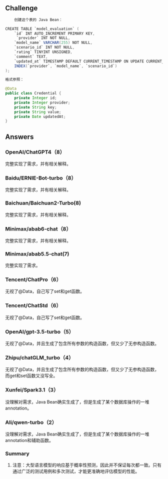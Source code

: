## Challenge

```java
	创建这个表的 Java Bean：

CREATE TABLE `model_evaluation` (
    `id` INT AUTO_INCREMENT PRIMARY KEY,
     `provider` INT NOT NULL,
    `model_name` VARCHAR(255) NOT NULL,
    `scenario_id` INT NOT NULL,
    `rating` TINYINT UNSIGNED,
    `comment` TEXT,
    `updated_at` TIMESTAMP DEFAULT CURRENT_TIMESTAMP ON UPDATE CURRENT_TIMESTAMP,
    INDEX(`provider`, `model_name`, `scenario_id`)
);

格式参照：

@Data
public class Credential {
    private Integer id;
    private Integer provider;
    private String key;
    private String value;
    private Date updatedAt;
}


```

## Answers
### OpenAI/ChatGPT4（8）
完整实现了需求，并有相关解释。

### Baidu/ERNIE-Bot-turbo（8）
完整实现了需求，并有相关解释。

### Baichuan/Baichuan2-Turbo(8)
完整实现了需求，并有相关解释。

### Minimax/abab6-chat（8）
完整实现了需求，并有相关解释。

### Minimax/abab5.5-chat(7)
完整实现了需求。

### Tencent/ChatPro（6）
无视了@Data，自己写了set和get函数。

### Tencent/ChatStd（6）
无视了@Data，自己写了set和get函数。

### OpenAI/gpt-3.5-turbo（5）
无视了@Data，并且生成了包含所有参数的构造函数，但又少了无参构造函数。

### Zhipu/chatGLM_turbo（4）
无视了@Data，并且生成了包含所有参数的构造函数，但又少了无参构造函数，而get和set函数又没写全。

### Xunfei/Spark3.1（3）
没理解对需求，Java Bean确实生成了，但是生成了某个数据库操作的一堆annotation。

### Ali/qwen-turbo（2）
没理解对需求，Java Bean确实生成了，但是生成了某个数据库操作的一堆annotation和辅助函数。


### Summary
1. 注意：大型语言模型的响应基于概率性预测，因此并不保证每次都一致。只有通过广泛的测试用例和多次测试，才能更准确地评估模型的性能。
